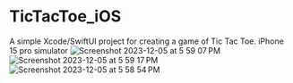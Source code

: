 # TicTacToe_iOS
A simple Xcode/SwiftUI project for creating a game of Tic Tac Toe. iPhone 15 pro simulator
![Screenshot 2023-12-05 at 5 59 07 PM](https://github.com/shailtp/TicTacToe_iOS/assets/58041124/ab1ab29d-510d-4b17-ac07-47149367c839)
![Screenshot 2023-12-05 at 5 59 17 PM](https://github.com/shailtp/TicTacToe_iOS/assets/58041124/35b32561-f5d9-48cb-977d-e811a44e08aa)
![Screenshot 2023-12-05 at 5 58 54 PM](https://github.com/shailtp/TicTacToe_iOS/assets/58041124/b0005679-ab70-462f-b301-f9b8fdcd9b04)
